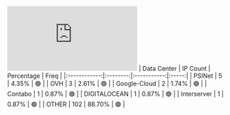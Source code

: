 ![Diagramm](https://github.com/obajay/StateSync-snapshots/blob/main/Projects/Dymension/1/README.md)
| Data Center | IP Count | Percentage | Freq |
|:------------:|:--------:|:-----------:|:-----:|
| PSINet | 5 | 4.35% | 🟢 |
| OVH | 3 | 2.61% | 🟢 |
| Google-Cloud | 2 | 1.74% | 🟢 |
| Contabo | 1 | 0.87% | 🟢 |
| DIGITALOCEAN | 1 | 0.87% | 🟢 |
| Interserver | 1 | 0.87% | 🟢 |
| OTHER | 102 | 88.70% | 🟢 |